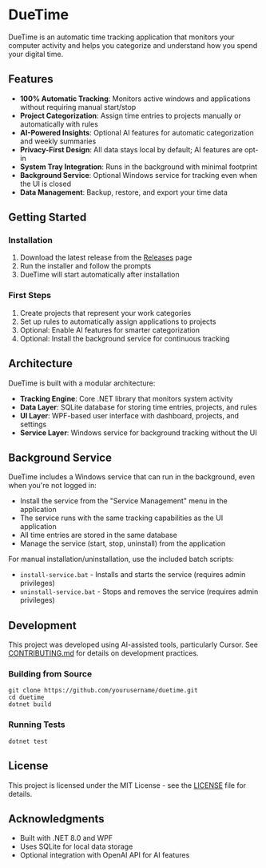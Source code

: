 # DueTime

DueTime is an automatic time tracking application that monitors your computer activity and helps you categorize and understand how you spend your digital time.

## Features

- **100% Automatic Tracking**: Monitors active windows and applications without requiring manual start/stop
- **Project Categorization**: Assign time entries to projects manually or automatically with rules
- **AI-Powered Insights**: Optional AI features for automatic categorization and weekly summaries
- **Privacy-First Design**: All data stays local by default; AI features are opt-in
- **System Tray Integration**: Runs in the background with minimal footprint
- **Background Service**: Optional Windows service for tracking even when the UI is closed
- **Data Management**: Backup, restore, and export your time data

## Getting Started

### Installation

1. Download the latest release from the [Releases](https://github.com/yourusername/duetime/releases) page
2. Run the installer and follow the prompts
3. DueTime will start automatically after installation

### First Steps

1. Create projects that represent your work categories
2. Set up rules to automatically assign applications to projects
3. Optional: Enable AI features for smarter categorization
4. Optional: Install the background service for continuous tracking

## Architecture

DueTime is built with a modular architecture:

- **Tracking Engine**: Core .NET library that monitors system activity
- **Data Layer**: SQLite database for storing time entries, projects, and rules
- **UI Layer**: WPF-based user interface with dashboard, projects, and settings
- **Service Layer**: Windows service for background tracking without the UI

## Background Service

DueTime includes a Windows service that can run in the background, even when you're not logged in:

- Install the service from the "Service Management" menu in the application
- The service runs with the same tracking capabilities as the UI application
- All time entries are stored in the same database
- Manage the service (start, stop, uninstall) from the application

For manual installation/uninstallation, use the included batch scripts:
- `install-service.bat` - Installs and starts the service (requires admin privileges)
- `uninstall-service.bat` - Stops and removes the service (requires admin privileges)

## Development

This project was developed using AI-assisted tools, particularly Cursor. See [CONTRIBUTING.md](CONTRIBUTING.md) for details on development practices.

### Building from Source

```
git clone https://github.com/yourusername/duetime.git
cd duetime
dotnet build
```

### Running Tests

```
dotnet test
```

## License

This project is licensed under the MIT License - see the [LICENSE](LICENSE) file for details.

## Acknowledgments

- Built with .NET 8.0 and WPF
- Uses SQLite for local data storage
- Optional integration with OpenAI API for AI features

